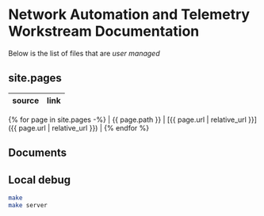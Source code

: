 # Network Automation and Telemetry Workstream Documentation

Below is the list of files that are *user managed*

## site.pages

<!-- prettier-ignore-start -->

| source          | link                                                           |
| --------------- | -------------------------------------------------------------- |
{% for page in site.pages -%}
| {{ page.path }} | [{{ page.url | relative_url }}]({{ page.url | relative_url }}) |
{% endfor %}

<!-- prettier-ignore-end -->

## Documents

## Local debug

```sh
make
make server
```
